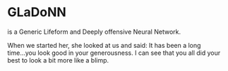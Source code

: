 # GLaDoNN
is a Generic Lifeform and Deeply offensive Neural Network.

When we started her, she looked at us and said: It has been a long time...you look good in your generousness. I can see that you all did your best to look a bit more like a blimp.
